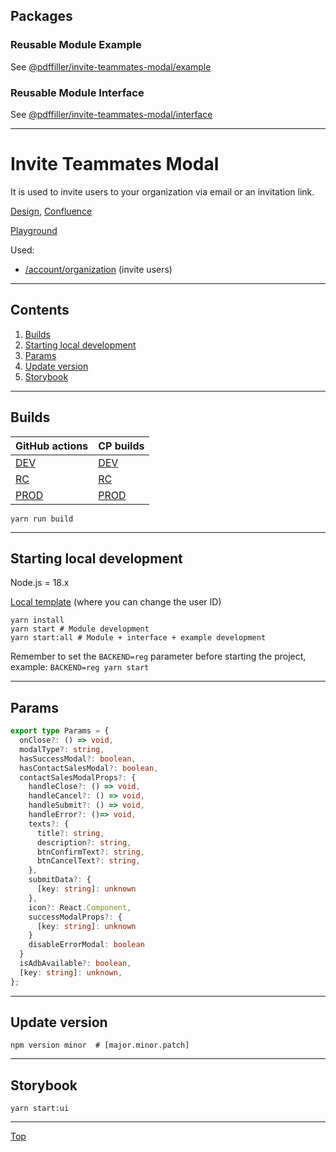 <a id="top"></a>

## Packages

### Reusable Module Example
See [@pdffiller/invite-teammates-modal/example](example/README.md)
### Reusable Module Interface
See [@pdffiller/invite-teammates-modal/interface](interface/README.md)

---

# Invite Teammates Modal
It is used to invite users to your organization via email or an invitation link.

[Design](link), [Confluence](https://pdffiller.atlassian.net/wiki/spaces/MAC/pages/4181950664/Invite+Teammates+Modal)

[Playground](https://reimagined-adventure-9kk1nrp.pages.github.io/?path=/story/reusable-modules-invite-teammates-modal--invite-teammates-modal)

Used:
- [/account/organization](https://reg.pdffillers.com/en/account/organization) (invite users)

---

## Contents
1. [Builds](#builds)
2. [Starting local development](#local_dev)
3. [Params](#params)
4. [Update version](#update_version)
5. [Storybook](#storybook)

---

<a id="builds"></a>
## Builds
| GitHub actions                                                                                                   | CP builds                                                                                                            |
|------------------------------------------------------------------------------------------------------------------|----------------------------------------------------------------------------------------------------------------------|
| [DEV](https://github.com/pdffiller/front-invite-teammates-modal/actions/workflows/reusable-deploy-to-dev.yaml)   | [DEV](https://reg.pdffillers.com/33UMW1ZQ6goFeZ2o/?op=frontend_builds&op1=appBuilds&app_name=InviteTeammatesModal_1) |
| [RC](https://github.com/pdffiller/front-invite-teammates-modal/actions/workflows/reusable-deploy-to-rc.yaml)     | [RC](https://cp.pdffiller-rc.xyz/33UMW1ZQ6goFeZ2o/?op=frontend_builds&op1=appBuilds&app_name=InviteTeammatesModal_1) |
| [PROD](https://github.com/pdffiller/front-invite-teammates-modal/actions/workflows/reusable-deploy-to-prod.yaml) | [PROD](https://cp.pdffiller.com/33UMW1ZQ6goFeZ2o/?op=frontend_builds&op1=appBuilds&app_name=InviteTeammatesModal_1)  |

```shell
yarn run build
```

---

<a id="local_dev"></a>
## Starting local development
Node.js = 18.x

[Local template](build/index.ejs) (where you can change the user ID)

```shell
yarn install
yarn start # Module development
yarn start:all # Module + interface + example development
```

Remember to set the `BACKEND=reg` parameter before starting the project, example:
`BACKEND=reg yarn start`

---

<a id="params"></a>
## Params
```typescript
export type Params = {
  onClose?: () => void,
  modalType?: string,
  hasSuccessModal?: boolean,
  hasContactSalesModal?: boolean,
  contactSalesModalProps?: {
    handleClose?: () => void,
    handleCancel?: () => void,
    handleSubmit?: () => void,
    handleError?: ()=> void,
    texts?: {
      title?: string,
      description?: string,
      btnConfirmText?: string,
      btnCancelText?: string,
    },
    submitData?: {
      [key: string]: unknown
    },
    icon?: React.Component,
    successModalProps?: {
      [key: string]: unknown
    }
    disableErrorModal: boolean
  }
  isAdbAvailable?: boolean,
  [key: string]: unknown,
};
```

---

<a id="update_version"></a>
## Update version
```shell
npm version minor  # [major.minor.patch]
```

---

<a id="storybook"></a>
## Storybook
```shell
yarn start:ui
```

---

[Top](#top)
